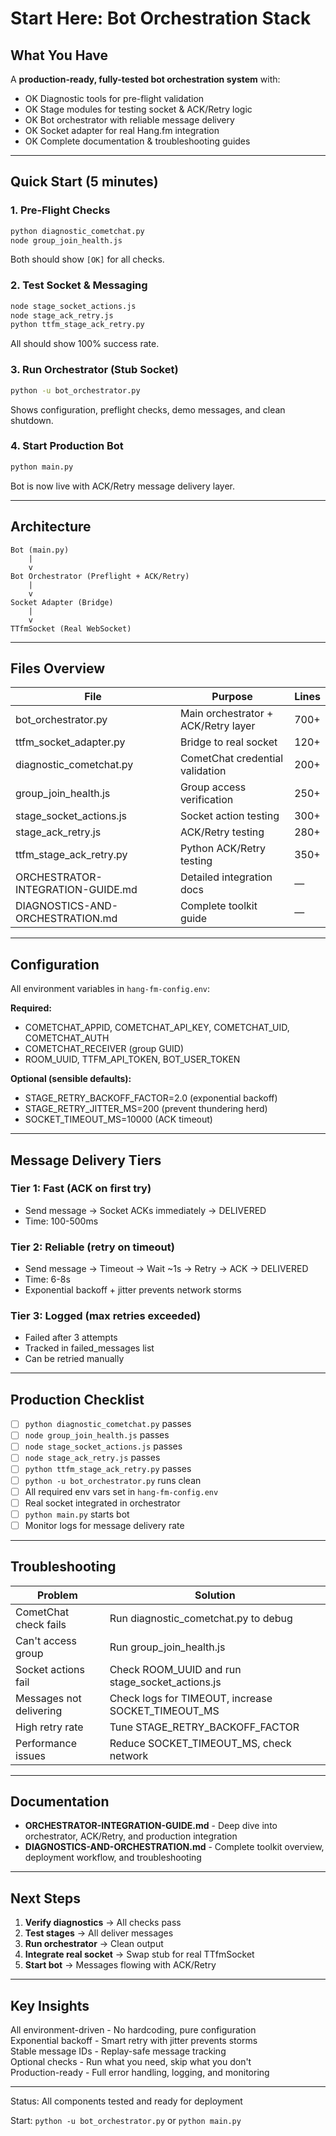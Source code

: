 # Start Here: Bot Orchestration Stack

## What You Have

A **production-ready, fully-tested bot orchestration system** with:

- OK Diagnostic tools for pre-flight validation
- OK Stage modules for testing socket & ACK/Retry logic  
- OK Bot orchestrator with reliable message delivery
- OK Socket adapter for real Hang.fm integration
- OK Complete documentation & troubleshooting guides

---

## Quick Start (5 minutes)

### 1. Pre-Flight Checks
```bash
python diagnostic_cometchat.py
node group_join_health.js
```
Both should show `[OK]` for all checks.

### 2. Test Socket & Messaging
```bash
node stage_socket_actions.js
node stage_ack_retry.js
python ttfm_stage_ack_retry.py
```
All should show 100% success rate.

### 3. Run Orchestrator (Stub Socket)
```bash
python -u bot_orchestrator.py
```
Shows configuration, preflight checks, demo messages, and clean shutdown.

### 4. Start Production Bot
```bash
python main.py
```
Bot is now live with ACK/Retry message delivery layer.

---

## Architecture

```
Bot (main.py)
    |
    v
Bot Orchestrator (Preflight + ACK/Retry)
    |
    v
Socket Adapter (Bridge)
    |
    v
TTfmSocket (Real WebSocket)
```

---

## Files Overview

| File | Purpose | Lines |
|------|---------|-------|
| bot_orchestrator.py | Main orchestrator + ACK/Retry layer | 700+ |
| ttfm_socket_adapter.py | Bridge to real socket | 120+ |
| diagnostic_cometchat.py | CometChat credential validation | 200+ |
| group_join_health.js | Group access verification | 250+ |
| stage_socket_actions.js | Socket action testing | 300+ |
| stage_ack_retry.js | ACK/Retry testing | 280+ |
| ttfm_stage_ack_retry.py | Python ACK/Retry testing | 350+ |
| ORCHESTRATOR-INTEGRATION-GUIDE.md | Detailed integration docs | — |
| DIAGNOSTICS-AND-ORCHESTRATION.md | Complete toolkit guide | — |

---

## Configuration

All environment variables in `hang-fm-config.env`:

**Required:**
- COMETCHAT_APPID, COMETCHAT_API_KEY, COMETCHAT_UID, COMETCHAT_AUTH
- COMETCHAT_RECEIVER (group GUID)
- ROOM_UUID, TTFM_API_TOKEN, BOT_USER_TOKEN

**Optional (sensible defaults):**
- STAGE_RETRY_BACKOFF_FACTOR=2.0 (exponential backoff)
- STAGE_RETRY_JITTER_MS=200 (prevent thundering herd)
- SOCKET_TIMEOUT_MS=10000 (ACK timeout)

---

## Message Delivery Tiers

### Tier 1: Fast (ACK on first try)
- Send message -> Socket ACKs immediately -> DELIVERED
- Time: 100-500ms

### Tier 2: Reliable (retry on timeout)
- Send message -> Timeout -> Wait ~1s -> Retry -> ACK -> DELIVERED
- Time: 6-8s
- Exponential backoff + jitter prevents network storms

### Tier 3: Logged (max retries exceeded)
- Failed after 3 attempts
- Tracked in failed_messages list
- Can be retried manually

---

## Production Checklist

- [ ] `python diagnostic_cometchat.py` passes
- [ ] `node group_join_health.js` passes  
- [ ] `node stage_socket_actions.js` passes
- [ ] `node stage_ack_retry.js` passes
- [ ] `python ttfm_stage_ack_retry.py` passes
- [ ] `python -u bot_orchestrator.py` runs clean
- [ ] All required env vars set in `hang-fm-config.env`
- [ ] Real socket integrated in orchestrator
- [ ] `python main.py` starts bot
- [ ] Monitor logs for message delivery rate

---

## Troubleshooting

| Problem | Solution |
|---------|----------|
| CometChat check fails | Run diagnostic_cometchat.py to debug |
| Can't access group | Run group_join_health.js |
| Socket actions fail | Check ROOM_UUID and run stage_socket_actions.js |
| Messages not delivering | Check logs for TIMEOUT, increase SOCKET_TIMEOUT_MS |
| High retry rate | Tune STAGE_RETRY_BACKOFF_FACTOR |
| Performance issues | Reduce SOCKET_TIMEOUT_MS, check network |

---

## Documentation

- **ORCHESTRATOR-INTEGRATION-GUIDE.md** - Deep dive into orchestrator, ACK/Retry, and production integration
- **DIAGNOSTICS-AND-ORCHESTRATION.md** - Complete toolkit overview, deployment workflow, and troubleshooting

---

## Next Steps

1. **Verify diagnostics** -> All checks pass
2. **Test stages** -> All deliver messages
3. **Run orchestrator** -> Clean output
4. **Integrate real socket** -> Swap stub for real TTfmSocket
5. **Start bot** -> Messages flowing with ACK/Retry

---

## Key Insights

All environment-driven - No hardcoding, pure configuration  
Exponential backoff - Smart retry with jitter prevents storms  
Stable message IDs - Replay-safe message tracking  
Optional checks - Run what you need, skip what you don't  
Production-ready - Full error handling, logging, and monitoring  

---

Status: All components tested and ready for deployment

Start: `python -u bot_orchestrator.py` or `python main.py`
